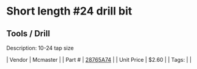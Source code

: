 # Short length #24 drill bit
## Tools / Drill
Description: 	10-24 tap size 

| Vendor | Mcmaster | 
| Part # | [28765A74](https://www.mcmaster.com/#28765A74) | 
| Unit Price | $2.60 | 
| Tags: |  | 
